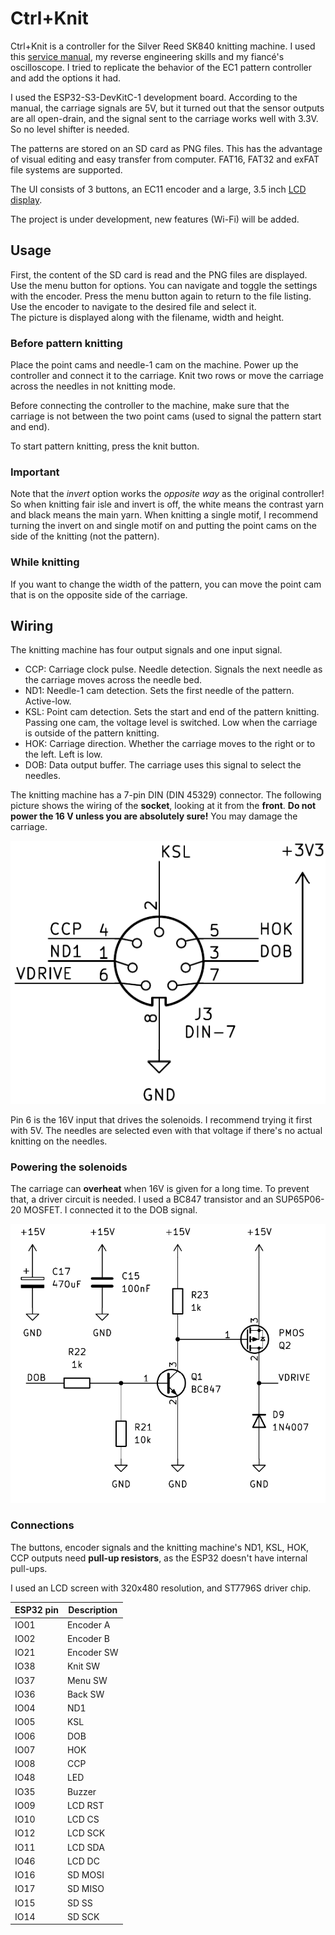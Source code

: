 # Ctrl+Knit

Ctrl+Knit is a controller for the Silver Reed SK840 knitting machine. I used this [service manual](https://mkmanuals.com/electrinic-knitting-machine-service-manual.html), my reverse engineering skills and my fiancé's oscilloscope. I tried to replicate the behavior of the EC1 pattern controller and add the options it had.

I used the ESP32-S3-DevKitC-1 development board. According to the manual, the carriage signals are 5V, but it turned out that the sensor outputs are all open-drain, and the signal sent to the carriage works well with 3.3V. So no level shifter is needed.

The patterns are stored on an SD card as PNG files. This has the advantage of visual editing and easy transfer from computer. FAT16, FAT32 and exFAT file systems are supported.

The UI consists of 3 buttons, an EC11 encoder and a large, 3.5 inch [LCD display](https://www.aliexpress.com/item/1005006982336562.html).

The project is under development, new features (Wi-Fi) will be added.

## Usage

First, the content of the SD card is read and the PNG files are displayed.  
Use the menu button for options. You can navigate and toggle the settings with the encoder. Press the menu button again to return to the file listing.  
Use the encoder to navigate to the desired file and select it.  
The picture is displayed along with the filename, width and height.  

### Before pattern knitting

Place the point cams and needle-1 cam on the machine. Power up the controller and connect it to the carriage. Knit two rows or move the carriage across the needles in not knitting mode.

Before connecting the controller to the machine, make sure that the carriage is not between the two point cams (used to signal the pattern start and end).

To start pattern knitting, press the knit button.

### Important

Note that the _invert_ option works the _opposite way_ as the original controller! So when knitting fair isle and invert is off, the white means the contrast yarn and black means the main yarn. When knitting a single motif, I recommend turning the invert on and single motif on and putting the point cams on the side of the knitting (not the pattern).

### While knitting

If you want to change the width of the pattern, you can move the point cam that is on the opposite side of the carriage.

## Wiring

The knitting machine has four output signals and one input signal.

* CCP: Carriage clock pulse. Needle detection. Signals the next needle as the carriage moves across the needle bed.
* ND1: Needle-1 cam detection. Sets the first needle of the pattern. Active-low.
* KSL: Point cam detection. Sets the start and end of the pattern knitting. Passing one cam, the voltage level is switched. Low when the carriage is outside of the pattern knitting.
* HOK: Carriage direction. Whether the carriage moves to the right or to the left. Left is low.
* DOB: Data output buffer. The carriage uses this signal to select the needles.

The knitting machine has a 7-pin DIN (DIN 45329) connector. The following picture shows the wiring of the **socket**, looking at it from the **front**. **Do not power the 16 V unless you are absolutely sure!** You may damage the carriage.

![din](pictures/DIN.png "DIN connector")

Pin 6 is the 16V input that drives the solenoids. I recommend trying it first with 5V. The needles are selected even with that voltage if there's no actual knitting on the needles.

### Powering the solenoids

The carriage can **overheat** when 16V is given for a long time. To prevent that, a driver circuit is needed. I used a BC847 transistor and an SUP65P06-20 MOSFET. I connected it to the DOB signal.

![driver](pictures/output_driver.png "Output driver")

### Connections

The buttons, encoder signals and the knitting machine's ND1, KSL, HOK, CCP outputs need **pull-up resistors**, as the ESP32 doesn't have internal pull-ups.

I used an LCD screen with 320x480 resolution, and ST7796S driver chip.

| ESP32 pin | Description |
| --------- | ----------- |
| IO01      | Encoder A   |
| IO02      | Encoder B   |
| IO21      | Encoder SW  |
| IO38      | Knit SW     |
| IO37      | Menu SW     |
| IO36      | Back SW     |
| IO04      | ND1         |
| IO05      | KSL         |
| IO06      | DOB         |
| IO07      | HOK         |
| IO08      | CCP         |
| IO48      | LED         |
| IO35      | Buzzer      |
| IO09      | LCD RST     |
| IO10      | LCD CS      |
| IO12      | LCD SCK     |
| IO11      | LCD SDA     |
| IO46      | LCD DC      |
| IO16      | SD MOSI     |
| IO17      | SD MISO     |
| IO15      | SD SS       |
| IO14      | SD SCK      |

